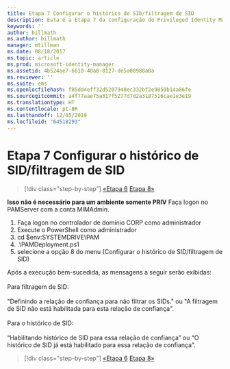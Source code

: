 ```yaml
---
title: Etapa 7 Configurar o histórico de SID/filtragem de SID
description: Esta é a Etapa 7 da configuração do Privileged Identity Manager com scripts. Essa etapa aborda a configuração de filtragem e histórico do SID.
keywords: ''
author: billmath
ms.author: billmath
manager: mtillman
ms.date: 08/18/2017
ms.topic: article
ms.prod: microsoft-identity-manager
ms.assetid: 4b524ae7-6610-40a0-8127-de5a08988a8a
ms.reviewer: ''
ms.suite: ems
ms.openlocfilehash: f85dd4eff32d5207948ec332bf2e9850b14a86fe
ms.sourcegitcommit: a4f77aae75a317f5277d7d2a3187516cae1e3e19
ms.translationtype: HT
ms.contentlocale: pt-BR
ms.lasthandoff: 12/05/2019
ms.locfileid: "64518293"
---
```

# <a name="step-7-set-up-sid-historysid-filtering"></a>Etapa 7 Configurar o histórico de SID/filtragem de SID

> [!div class="step-by-step"]
> [«Etapa 6](sp1-step6-setup-pam-trust.md)
> [Etapa 8»](sp1-step8-pam-deployment-verification.md)

**Isso não é necessário para um ambiente somente PRIV** Faça logon no PAMServer com a conta MIMAdmin.

1. Faça logon no controlador de domínio CORP como administrador
2. Execute o PowerShell como administrador
3. cd $env:SYSTEMDRIVE\PAM
4. .\PAMDeployment.ps1
5. selecione a opção 8 do menu (Configurar o histórico de SID/filtragem de SID)

Após a execução bem-sucedida, as mensagens a seguir serão exibidas:<br/></br>
Para filtragem de SID: <br/></br>
"Definindo a relação de confiança para não filtrar os SIDs." ou "A filtragem de SID não está habilitada para esta relação de confiança". </br></br>
Para o histórico de SID: </br></br>
“Habilitando histórico de SID para essa relação de confiança” ou “O histórico de SID já está habilitado para essa relação de confiança”.

> [!div class="step-by-step"]
> [«Etapa 6](sp1-step6-setup-pam-trust.md)
> [Etapa 8»](sp1-step8-pam-deployment-verification.md)
